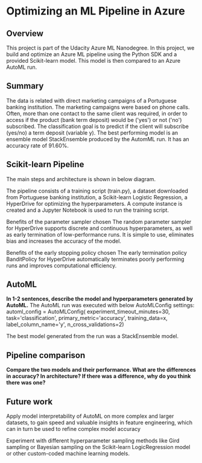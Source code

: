 # Optimizing an ML Pipeline in Azure

## Overview
This project is part of the Udacity Azure ML Nanodegree.
In this project, we build and optimize an Azure ML pipeline using the Python SDK and a provided Scikit-learn model.
This model is then compared to an Azure AutoML run.

## Summary
The data is related with direct marketing campaigns of a Portuguese banking institution. The marketing campaigns were based on phone calls. Often, more than one contact to the same client was required, in order to access if the product (bank term deposit) would be ('yes') or not ('no') subscribed.
The classification goal is to predict if the client will subscribe (yes/no) a term deposit (variable y).
The best performing model is an ensemble model StackEnsemble produced by the AutomML run. It has an accuracy rate of 91.60%.
## Scikit-learn Pipeline
The main steps and architecture is shown in below diagram.




The pipeline consists of a training script (train.py), a dataset downloaded from Portuguese banking institution, a Scikit-learn Logistic Regression, a HyperDrive for optimizing the hyperparameters. A compute instance is created and a Jupyter Notebook is used to run the training script.

Benefits of the parameter sampler chosen
The random parameter sampler for HyperDrive supports discrete and continuous hyperparameters, as well as early termination of low-performance runs. It is simple to use, eliminates bias and increases the accuracy of the model.

Benefits of the early stopping policy chosen
The early termination policy BanditPolicy for HyperDrive automatically terminates poorly performing runs and improves computational efficiency.
## AutoML
**In 1-2 sentences, describe the model and hyperparameters generated by AutoML.**
The AutoML run was executed with below AutoMLConfig settings:
automl_config = AutoMLConfig(
    experiment_timeout_minutes=30,
    task='classification',
    primary_metric='accuracy',
    training_data=x,
    label_column_name='y',
    n_cross_validations=2)

The best model generated from the run was a StackEnsemble model.

## Pipeline comparison
**Compare the two models and their performance. What are the differences in accuracy? In architecture? If there was a difference, why do you think there was one?**

## Future work
Apply model interpretability of AutoML on more complex and larger datasets, to gain speed and valuable insights in feature engineering, which can in turn be used to refine complex model accuracy

Experiment with different hyperparameter sampling methods like Gird sampling or Bayesian sampling on the Scikit-learn LogicRegression model or other custom-coded machine learning models.

